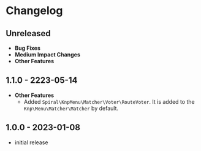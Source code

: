 # Changelog

## Unreleased
- **Bug Fixes**
- **Medium Impact Changes**
- **Other Features**

## 1.1.0 - 2223-05-14
- **Other Features**
  - Added `Spiral\KnpMenu\Matcher\Voter\RouteVoter`. It is added to the `Knp\Menu\Matcher\Matcher` by default.

## 1.0.0 - 2023-01-08

- initial release
